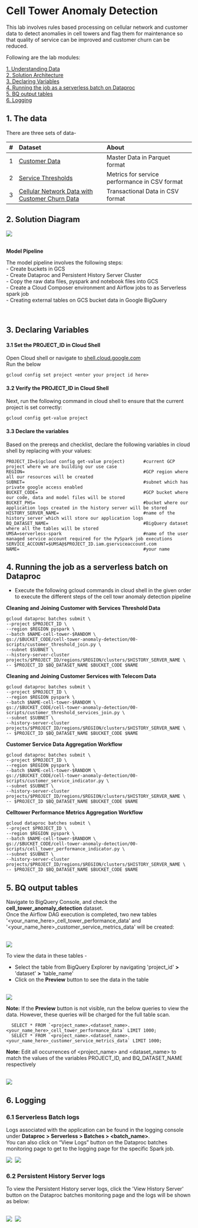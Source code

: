 # Cell Tower Anomaly Detection 

This lab involves rules based processing on cellular network and customer data to detect anomalies in cell towers and flag them for maintenance so that quality of service can be improved and customer churn can be reduced.

Following are the lab modules:

[1. Understanding Data](062-cell-tower-anomaly-gcloud-execution.md#1-understanding-the-data)<br>
[2. Solution Architecture](02a-cell-tower-anomaly-gcloud-execution.md#2-solution-architecture)<br>
[3. Declaring Variables](02a-cell-tower-anomaly-gcloud-execution.md#3-declaring-variables)<br>
[4. Running the job as a serverless batch on Dataproc](02a-cell-tower-anomaly-gcloud-execution.md#4-running-the-job-as-a-serverless-batch-on-dataproc)<br>
[5. BQ output tables](02a-cell-tower-anomaly-gcloud-execution.md#5-bq-output-tables)<br>
[6. Logging](02a-cell-tower-anomaly-gcloud-execution.md#6-logging)<br>

## 1. The data

There are three sets of data-

| # | Dataset | About | 
| -- | :--- | :--- |
| 1 | [Customer Data](01-datasets/customer_data) | Master Data in Parquet format |
| 2 | [Service Thresholds](01-datasets/service_threshold_data.csv) | Metrics for service performance in CSV format |
| 3 | [Cellular Network Data with Customer Churn Data](01-datasets/telecom_customer_churn_data.csv) | Transactional Data in CSV format |

## 2. Solution Diagram

<kbd>
<img src=images/Flow_of_Resources.jpeg />
</kbd>

<br>
<br>

**Model Pipeline**

The model pipeline involves the following steps: <br>
	- Create buckets in GCS <br>
	- Create Dataproc and Persistent History Server Cluster <br>
	- Copy the raw data files, pyspark and notebook files into GCS <br>
	- Create a Cloud Composer environment and Airflow jobs to as Serverless spark job <br>
	- Creating external tables on GCS bucket data in Google BigQuery <br>

<br>


## 3. Declaring Variables

#### 3.1 Set the PROJECT_ID in Cloud Shell

Open Cloud shell or navigate to [shell.cloud.google.com](https://shell.cloud.google.com)<br>
Run the below
```
gcloud config set project <enter your project id here>

```

####  3.2 Verify the PROJECT_ID in Cloud Shell

Next, run the following command in cloud shell to ensure that the current project is set correctly:

```
gcloud config get-value project
```

####  3.3 Declare the variables

Based on the prereqs and checklist, declare the following variables in cloud shell by replacing with your values:


```
PROJECT_ID=$(gcloud config get-value project)       #current GCP project where we are building our use case
REGION=                                             #GCP region where all our resources will be created
SUBNET=                                             #subnet which has private google access enabled
BUCKET_CODE=                                        #GCP bucket where our code, data and model files will be stored
BUCKET_PHS=                                         #bucket where our application logs created in the history server will be stored
HISTORY_SERVER_NAME=                                #name of the history server which will store our application logs
BQ_DATASET_NAME=                                    #BigQuery dataset where all the tables will be stored
UMSA=serverless-spark                               #name of the user managed service account required for the PySpark job executions
SERVICE_ACCOUNT=$UMSA@$PROJECT_ID.iam.gserviceaccount.com
NAME=                                               #your name
```


## 4.  Running the job as a serverless batch on Dataproc

* Execute the following gcloud commands in cloud shell in the given order to execute the different steps of the cell towr anomaly detection pipeline

**Cleaning and Joining Customer with Services Threshold Data**

```
gcloud dataproc batches submit \
--project $PROJECT_ID \
--region $REGION pyspark \
--batch $NAME-cell-tower-$RANDOM \
gs://$BUCKET_CODE/cell-tower-anomaly-detection/00-scripts/customer_threshold_join.py \
--subnet $SUBNET \
--history-server-cluster projects/$PROJECT_ID/regions/$REGION/clusters/$HISTORY_SERVER_NAME \
-- $PROJECT_ID $BQ_DATASET_NAME $BUCKET_CODE $NAME
```

**Cleaning and Joining Customer Services with Telecom Data**

```
gcloud dataproc batches submit \
--project $PROJECT_ID \
--region $REGION pyspark \
--batch $NAME-cell-tower-$RANDOM \
gs://$BUCKET_CODE/cell-tower-anomaly-detection/00-scripts/customer_threshold_services_join.py \
--subnet $SUBNET \
--history-server-cluster projects/$PROJECT_ID/regions/$REGION/clusters/$HISTORY_SERVER_NAME \
-- $PROJECT_ID $BQ_DATASET_NAME $BUCKET_CODE $NAME
```


**Customer Service Data Aggregation Workflow**

```
gcloud dataproc batches submit \
--project $PROJECT_ID \
--region $REGION pyspark \
--batch $NAME-cell-tower-$RANDOM \
gs://$BUCKET_CODE/cell-tower-anomaly-detection/00-scripts/customer_service_indicator.py \
--subnet $SUBNET \
--history-server-cluster projects/$PROJECT_ID/regions/$REGION/clusters/$HISTORY_SERVER_NAME \
-- $PROJECT_ID $BQ_DATASET_NAME $BUCKET_CODE $NAME
```


**Celltower Performance Metrics Aggregation Workflow**

```
gcloud dataproc batches submit \
--project $PROJECT_ID \
--region $REGION pyspark \
--batch $NAME-cell-tower-$RANDOM \
gs://$BUCKET_CODE/cell-tower-anomaly-detection/00-scripts/cell_tower_performance_indicator.py \
--subnet $SUBNET \
--history-server-cluster projects/$PROJECT_ID/regions/$REGION/clusters/$HISTORY_SERVER_NAME \
-- $PROJECT_ID $BQ_DATASET_NAME $BUCKET_CODE $NAME
```

## 5. BQ output tables

Navigate to BigQuery Console, and check the **cell_tower_anomaly_detection** dataset. <br>
Once the Airflow DAG execution is completed, two new tables '<your_name_here>_cell_tower_performance_data' and '<your_name_here>_customer_service_metrics_data' will be created:

<br>

<kbd>
<img src=images/bq_1.png />
</kbd>

<br>

To view the data in these tables -

* Select the table from BigQuery Explorer by navigating 'project_id' **>** 'dataset' **>** 'table_name'
* Click on the **Preview** button to see the data in the table

<br>

<kbd>
<img src=images/bq_preview.png />
</kbd>

<br>

**Note:** If the **Preview** button is not visible, run the below queries to view the data. However, these queries will be charged for the full table scan.

```
  SELECT * FROM `<project_name>.<dataset_name>.<your_name_here>_cell_tower_performance_data` LIMIT 1000;
  SELECT * FROM `<project_name>.<dataset_name>.<your_name_here>_customer_service_metrics_data` LIMIT 1000;
```

**Note:** Edit all occurrences of <project_name> and <dataset_name> to match the values of the variables PROJECT_ID, and BQ_DATASET_NAME respectively

<br>

<kbd>
<img src=images/bq_2.png />
</kbd>

<br>

## 6. Logging

### 6.1 Serverless Batch logs

Logs associated with the application can be found in the logging console under
**Dataproc > Serverless > Batches > <batch_name>**.
<br> You can also click on “View Logs” button on the Dataproc batches monitoring page to get to the logging page for the specific Spark job.

<kbd>
<img src=/images/image10.png />
</kbd>

<kbd>
<img src=/images/image11.png />
</kbd>

<br>

### 6.2 Persistent History Server logs

To view the Persistent History server logs, click the 'View History Server' button on the Dataproc batches monitoring page and the logs will be shown as below:

<br>

<kbd>
<img src=/images/image12.png />
</kbd>

<kbd>
<img src=/images/image13.png />
</kbd>

<br>
